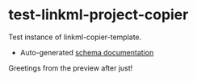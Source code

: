 # test-linkml-project-copier

Test instance of linkml-copier-template.

- Auto-generated [schema documentation](elements/index.md)

Greetings from the preview after just!
